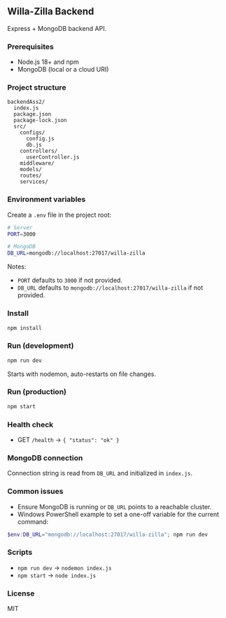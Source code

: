 ## Willa-Zilla Backend

Express + MongoDB backend API.

### Prerequisites

- Node.js 18+ and npm
- MongoDB (local or a cloud URI)

### Project structure

```text
backendAss2/
  index.js
  package.json
  package-lock.json
  src/
    configs/
      config.js
      db.js
    controllers/
      userController.js
    middleware/
    models/
    routes/
    services/
```

### Environment variables

Create a `.env` file in the project root:

```bash
# Server
PORT=3000

# MongoDB
DB_URL=mongodb://localhost:27017/willa-zilla
```

Notes:

- `PORT` defaults to `3000` if not provided.
- `DB_URL` defaults to `mongodb://localhost:27017/willa-zilla` if not provided.

### Install

```bash
npm install
```

### Run (development)

```bash
npm run dev
```

Starts with nodemon, auto-restarts on file changes.

### Run (production)

```bash
npm start
```

### Health check

- GET `/health` → `{ "status": "ok" }`

### MongoDB connection

Connection string is read from `DB_URL` and initialized in `index.js`.

### Common issues

- Ensure MongoDB is running or `DB_URL` points to a reachable cluster.
- Windows PowerShell example to set a one-off variable for the current command:

```powershell
$env:DB_URL="mongodb://localhost:27017/willa-zilla"; npm run dev
```

### Scripts

- `npm run dev` → `nodemon index.js`
- `npm start` → `node index.js`

### License

MIT
